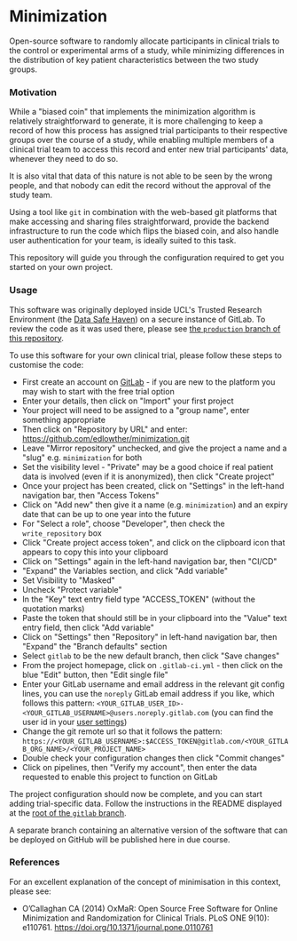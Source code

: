 # Minimization

Open-source software to randomly allocate participants in clinical trials to the control or experimental arms of a study, while minimizing differences in the distribution of key patient characteristics between the two study groups. 

### Motivation

While a "biased coin" that implements the minimization algorithm is relatively straightforward to generate, it is more challenging to keep a record of how this process has assigned trial participants to their respective groups over the course of a study, while enabling multiple members of a clinical trial team to access this record and enter new trial participants' data, whenever they need to do so.

It is also vital that data of this nature is not able to be seen by the wrong people, and that nobody can edit the record without the approval of the study team.

Using a tool like `git` in combination with the web-based git platforms that make accessing and sharing files straightforward, provide the backend infrastructure to run the code which flips the biased coin, and also handle user authentication for your team, is ideally suited to this task.

This repository will guide you through the configuration required to get you started on your own project. 

### Usage

This software was originally deployed inside UCL's Trusted Research Environment (the [Data Safe Haven](https://www.ucl.ac.uk/isd/services/file-storage-sharing/data-safe-haven-dsh)) on a secure instance of GitLab. To review the code as it was used there, please see [the `production` branch of this repository](https://github.com/edlowther/minimization/tree/production).

To use this software for your own clinical trial, please follow these steps to customise the code:

- First create an account on [GitLab](https://about.gitlab.com/) - if you are new to the platform you may wish to start with the free trial option
- Enter your details, then click on "Import" your first project
- Your project will need to be assigned to a "group name", enter something appropriate
- Then click on "Repository by URL" and enter: https://github.com/edlowther/minimization.git
- Leave "Mirror repository" unchecked, and give the project a name and a "slug" e.g. `minimization` for both
- Set the visibility level - "Private" may be a good choice if real patient data is involved (even if it is anonymized), then click "Create project"
- Once your project has been created, click on "Settings" in the left-hand navigation bar, then "Access Tokens"
- Click on "Add new" then give it a name (e.g. `minimization`) and an expiry date that can be up to one year into the future
- For "Select a role", choose "Developer", then check the `write_repository` box
- Click "Create project access token", and click on the clipboard icon that appears to copy this into your clipboard
- Click on "Settings" again in the left-hand navigation bar, then "CI/CD"
- "Expand" the Variables section, and click "Add variable"
- Set Visibility to "Masked"
- Uncheck "Protect variable"
- In the "Key" text entry field type "ACCESS_TOKEN" (without the quotation marks)
- Paste the token that should still be in your clipboard into the "Value" text entry field, then click "Add variable"
- Click on "Settings" then "Repository" in left-hand navigation bar, then "Expand" the "Branch defaults" section
- Select `gitlab` to be the new default branch, then click "Save changes"
- From the project homepage, click on `.gitlab-ci.yml` - then click on the blue "Edit" button, then "Edit single file"
- Enter your GitLab username and email address in the relevant git config lines, you can use the `noreply` GitLab email address if you like, which follows this pattern: `<YOUR_GITLAB_USER_ID>-<YOUR_GITLAB_USERNAME>@users.noreply.gitlab.com` (you can find the user id in your [user settings](https://gitlab.com/-/user_settings/profile))
- Change the git remote url so that it follows the pattern: `https://<YOUR_GITLAB_USERNAME>:$ACCESS_TOKEN@gitlab.com/<YOUR_GITLAB_ORG_NAME>/<YOUR_PROJECT_NAME>`
- Double check your configuration changes then click "Commit changes"
- Click on pipelines, then "Verify my account", then enter the data requested to enable this project to function on GitLab

The project configuration should now be complete, and you can start adding trial-specific data. Follow the instructions in the README displayed at the [root of the `gitlab` branch](https://github.com/edlowther/minimization/tree/gitlab).

A separate branch containing an alternative version of the software that can be deployed on GitHub will be published here in due course. 

### References

For an excellent explanation of the concept of minimisation in this context, please see: 

- O’Callaghan CA (2014) OxMaR: Open Source Free Software for Online Minimization and Randomization for Clinical Trials. PLoS ONE 9(10): e110761. https://doi.org/10.1371/journal.pone.0110761
